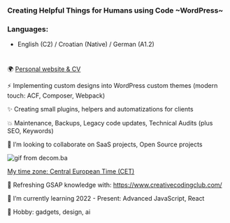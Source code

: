 ### Creating Helpful Things for Humans using Code ~WordPress~

### Languages: 
- English (C2) / Croatian (Native) / German (A1.2) 

#

🌍 [Personal website & CV](https://aleksandarperisic.com/)

⚡ Implementing custom designs into WordPress custom themes (modern touch: ACF, Composer, Webpack)

✨ Creating small plugins, helpers and automatizations for clients

💥 Maintenance, Backups, Legacy code updates, Technical Audits (plus SEO, Keywords)

👯 I’m looking to collaborate on SaaS projects, Open Source projects





![gif from decom.ba](https://github.com/apsolut/apsolut/blob/main/apsolut-space.gif?raw=true)

[My time zone: Central European Time (CET)](https://www.worldtimebuddy.com/?pl=1&lid=3191281,2825297,5419384,5128581&h=3191281&hf=1)

🤔 Refreshing GSAP knowledge with: https://www.creativecodingclub.com/

🌱 I’m currently learning 2022 - Present: Advanced JavaScript, React 

🔭 Hobby: gadgets, design, ai

<!--
**apsolut/apsolut** is a ✨ _special_ ✨ repository because its `README.md` (this file) appears on your GitHub profile.

Here are some ideas to get you started:

- 🔭 I’m currently working on ...
- 🌱 I’m currently learning ...
- 👯 I’m looking to collaborate on ...
- 🤔 I’m looking for help with ...
- 💬 Ask me about ...
- 📫 How to reach me: ...
- 😄 Pronouns: ...
- ⚡ Fun fact: ...
-->
